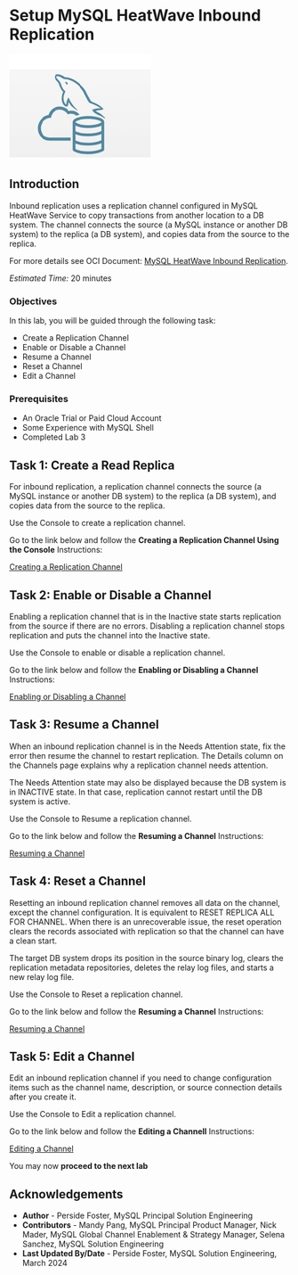 # Setup MySQL HeatWave Inbound Replication

![mysql heatwave](./images/mysql-heatwave-logo.jpg "mysql heatwave")

## Introduction

Inbound replication uses a replication channel configured in MySQL HeatWave Service to copy transactions from another location to a DB system. The channel connects the source (a MySQL instance or another DB system) to the replica (a DB system), and copies data from the source to the replica.

For more details see OCI Document:
[MySQL HeatWave Inbound Replication](https://docs.oracle.com/en-us/iaas/mysql-database/doc/inbound-replication.html).

_Estimated Time:_ 20 minutes

### Objectives

In this lab, you will be guided through the following task:

- Create a Replication Channel
- Enable or Disable a Channel
- Resume a Channel
- Reset a Channel
- Edit a Channel

### Prerequisites

- An Oracle Trial or Paid Cloud Account
- Some Experience with MySQL Shell
- Completed Lab 3

## Task 1: Create a Read Replica

For inbound replication, a replication channel connects the source (a MySQL instance or another DB system) to the replica (a DB system), and copies data from the source to the replica.

Use the Console to create a replication channel.

Go to the link below and follow the **Creating a Replication Channel Using the Console** Instructions:

[Creating a Replication Channel](https://docs.oracle.com/en-us/iaas/mysql-database/doc/creating-replication-channel.html#GUID-3C42FF94-3DEE-409C-B8A3-467890AA7FE3)

## Task 2: Enable or Disable a Channel

Enabling a replication channel that is in the Inactive state starts replication from the source if there are no errors. Disabling a replication channel stops replication and puts the channel into the Inactive state.

Use the Console to enable or disable  a replication channel.

Go to the link below and follow the **Enabling or Disabling a Channel** Instructions:

[Enabling or Disabling a Channel](https://docs.oracle.com/en-us/iaas/mysql-database/doc/managing-replication-channel.html#GUID-4CD38EFA-7463-4175-8838-0EE40C0FABC9)

## Task 3: Resume a Channel

When an inbound replication channel is in the Needs Attention state, fix the error then resume the channel to restart replication. The Details column on the Channels page explains why a replication channel needs attention.

The Needs Attention state may also be displayed because the DB system is in INACTIVE state. In that case, replication cannot restart until the DB system is active.

Use the Console to Resume a replication channel.

Go to the link below and follow the **Resuming a Channel** Instructions:

[Resuming a Channel](https://docs.oracle.com/en-us/iaas/mysql-database/doc/managing-replication-channel.html#GUID-4CD38EFA-7463-4175-8838-0EE40C0FABC9)

## Task 4: Reset a Channel

Resetting an inbound replication channel removes all data on the channel, except the channel configuration. It is equivalent to RESET REPLICA ALL FOR CHANNEL. When there is an unrecoverable issue, the reset operation clears the records associated with replication so that the channel can have a clean start.

The target DB system drops its position in the source binary log, clears the replication metadata repositories, deletes the relay log files, and starts a new relay log file.

Use the Console to Reset a replication channel.

Go to the link below and follow the **Resuming a Channel** Instructions:

[Resuming a Channel](https://docs.oracle.com/en-us/iaas/mysql-database/doc/managing-replication-channel.html#GUID-4CD38EFA-7463-4175-8838-0EE40C0FABC9)

## Task 5: Edit a Channel

Edit an inbound replication channel if you need to change configuration items such as the channel name, description, or source connection details after you create it.

Use the Console to Edit a replication channel.

Go to the link below and follow the **Editing a Channell** Instructions:

[Editing a Channel](https://docs.oracle.com/en-us/iaas/mysql-database/doc/managing-replication-channel.html#GUID-4CD38EFA-7463-4175-8838-0EE40C0FABC9)


You may now **proceed to the next lab**

## Acknowledgements

- **Author** - Perside Foster, MySQL Principal Solution Engineering
- **Contributors** - Mandy Pang, MySQL Principal Product Manager,  Nick Mader, MySQL Global Channel Enablement & Strategy Manager, Selena Sanchez, MySQL Solution Engineering
- **Last Updated By/Date** - Perside Foster, MySQL Solution Engineering, March 2024